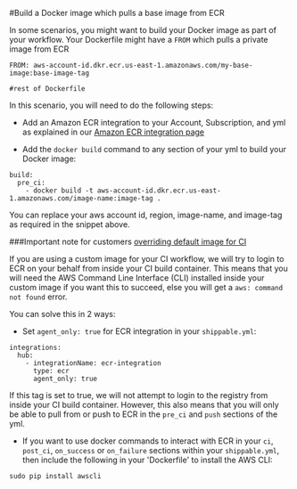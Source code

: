 #Build a Docker image which pulls a base image from ECR

In some scenarios, you might want to build your Docker image as part of your workflow. Your Dockerfile might have a `FROM` which pulls a private image from ECR

```
FROM: aws-account-id.dkr.ecr.us-east-1.amazonaws.com/my-base-image:base-image-tag

#rest of Dockerfile

```

In this scenario, you will need to do the following steps:

* Add an Amazon ECR integration to your Account, Subscription, and yml as explained in our [Amazon ECR integration page](../../../../../integrations/imageRegistries/ecr/)

* Add the `docker build` command to any section of your yml to build your Docker image:

```
build:
  pre_ci:
    - docker build -t aws-account-id.dkr.ecr.us-east-1.amazonaws.com/image-name:image-tag .

```

You can replace your aws account id, region, image-name, and image-tag as required in the snippet above.


###Important note for customers [overriding default image for CI](../../../../../ci/shippableyml.md#pre-ci-boot)

If you are using a custom image for your CI workflow, we will try to login to ECR on your behalf from inside your CI build container. This means that you will need the AWS Command Line Interface (CLI) installed inside your custom image if you want this to succeed, else you will get a `aws: command not found` error.

You can solve this in 2 ways:

* Set `agent_only: true` for ECR integration in your `shippable.yml`:

```
integrations:
  hub:
    - integrationName: ecr-integration
      type: ecr
      agent_only: true

```

If this tag is set to true, we will not attempt to login to the registry from inside your CI build container. However, this also means that you will only be able to pull from or push to ECR in the `pre_ci` and `push` sections of the yml.

* If you want to use docker commands to interact with ECR in your `ci`, `post_ci`, `on_success` or `on_failure` sections within your `shippable.yml`, then include the following in your 'Dockerfile' to install the AWS CLI:

```
sudo pip install awscli

```
